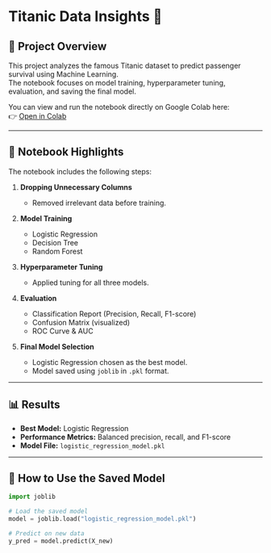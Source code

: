 # Titanic Data Insights 🚢

## 📌 Project Overview
This project analyzes the famous Titanic dataset to predict passenger survival using Machine Learning.  
The notebook focuses on model training, hyperparameter tuning, evaluation, and saving the final model.  

You can view and run the notebook directly on Google Colab here:  
👉 [Open in Colab](https://colab.research.google.com/drive/1vn9v-fl44y4YQ93OZ_GKUmGUnoOI-Kkk?usp=sharing)

---

## 🔎 Notebook Highlights
The notebook includes the following steps:

1. **Dropping Unnecessary Columns**  
   - Removed irrelevant data before training.  

2. **Model Training**  
   - Logistic Regression  
   - Decision Tree  
   - Random Forest  

3. **Hyperparameter Tuning**  
   - Applied tuning for all three models.  

4. **Evaluation**  
   - Classification Report (Precision, Recall, F1-score)  
   - Confusion Matrix (visualized)  
   - ROC Curve & AUC  

5. **Final Model Selection**  
   - Logistic Regression chosen as the best model.  
   - Model saved using `joblib` in `.pkl` format.  

---

## 📊 Results
- **Best Model:** Logistic Regression  
- **Performance Metrics:** Balanced precision, recall, and F1-score  
- **Model File:** `logistic_regression_model.pkl`  

---

## 💾 How to Use the Saved Model
```python
import joblib

# Load the saved model
model = joblib.load("logistic_regression_model.pkl")

# Predict on new data
y_pred = model.predict(X_new)
